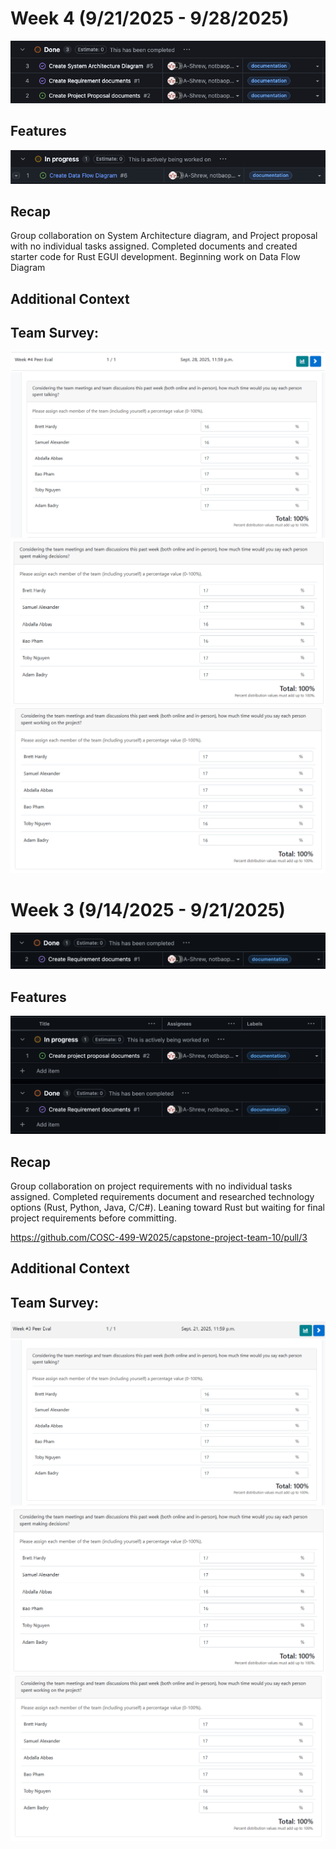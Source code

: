 # Week 4 (9/21/2025 - 9/28/2025)

![Week 4 - Task Completed](W4/Done.png)


## Features

![Week 4 - In Progress](W4/Features.png)


## Recap

Group collaboration on System Architecture diagram, and Project proposal with no individual tasks assigned. Completed documents and created starter code for Rust EGUI development. Beginning work on Data Flow Diagram


## Additional Context
## Team Survey:


![Week 4 - Team Survey](W4/Team_Survey.png)
![Week 4 - Team Survey](W4/Team_Survey_(1).png)
![Week 4 - Team Survey](W4/Team_Survey_(2).png)
![Week 4 - Team Survey](W4/Team_Survey_(3).png)



# Week 3 (9/14/2025 - 9/21/2025)

![Week 3 - Task Completed](W3/Done.png)


## Features

![Week 3 - In Progress](W3/Features.png)


## Recap

Group collaboration on project requirements with no individual tasks assigned. Completed requirements document and researched technology options (Rust, Python, Java, C/C#). Leaning toward Rust but waiting for final project requirements before committing.

https://github.com/COSC-499-W2025/capstone-project-team-10/pull/3

## Additional Context
## Team Survey:


![Week 3 - Team Survey](W3/Team_Survey.png)
![Week 3 - Team Survey](W3/Team_Survey_(1).png)
![Week 3 - Team Survey](W3/Team_Survey_(2).png)
![Week 3 - Team Survey](W3/Team_Survey_(3).png)

